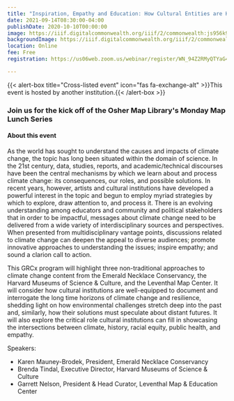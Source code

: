 ```yaml
---
title: "Inspiration, Empathy and Education: How Cultural Entities are Helping People Think About Climate in New Ways"
date: 2021-09-14T08:30:00-04:00
publishDate: 2020-10-10T00:00:00
image: https://iiif.digitalcommonwealth.org/iiif/2/commonwealth:js956k97d/4101,1736,3560,1722/,1200/0/default.jpg
backgroundImage: https://iiif.digitalcommonwealth.org/iiif/2/commonwealth:js956k97d/4101,1736,3560,1722/,1200/0/default.jpg
location: Online
fee: Free
registration: https://us06web.zoom.us/webinar/register/WN_94Z2RMyQTYaG4SunEfeTLw

---
```


{{< alert-box title="Cross-listed event" icon="fas fa-exchange-alt" >}}This event is hosted by another institution.{{< /alert-box >}}


### Join us for the kick off of the Osher Map Library's Monday Map Lunch Series

####  About this event

As the world has sought to understand the causes and impacts of climate change, the topic has long been situated within the domain of science. In the 21st century, data, studies, reports, and academic/technical discourses have been the central mechanisms by which we learn about and process climate change: its consequences, our roles, and possible solutions. In recent years, however, artists and cultural institutions have developed a powerful interest in the topic and begun to employ myriad strategies by which to explore, draw attention to, and process it. There is an evolving understanding among educators and community and political stakeholders that in order to be impactful, messages about climate change need to be delivered from a wide variety of interdisciplinary sources and perspectives. When presented from multidisciplinary vantage points, discussions related to climate change can deepen the appeal to diverse audiences; promote innovative approaches to understanding the issues; inspire empathy; and sound a clarion call to action.

This GRCx program will highlight three non-traditional approaches to climate change content from the Emerald Necklace Conservancy, the Harvard Museums of Science & Culture, and the Leventhal Map Center. It will consider how cultural institutions are well-equipped to document and interrogate the long time horizons of climate change and resilience, shedding light on how environmental challenges stretch deep into the past and, similarly, how their solutions must speculate about distant futures. It will also explore the critical role cultural institutions can fill in showcasing the intersections between climate, history, racial equity, public health, and empathy.

Speakers: 
- Karen Mauney-Brodek, President, Emerald Necklace Conservancy
- Brenda Tindal, Executive Director, Harvard Museums of Science & Culture
- Garrett Nelson, President & Head Curator, Leventhal Map & Education Center